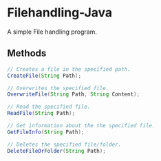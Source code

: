 # Filehandling-Java
A simple File handling program.

## Methods
```java
// Creates a file in the specified path.
CreateFile(String Path);

// Overwrites the specified file.
OverwriteFile(String Path, String Content);

// Read the specified file.
ReadFile(String Path);

// Get information about the the specified file.
GetFileInfo(String Path);

// Deletes the specified file/folder.
DeleteFileOrFolder(String Path);
```
